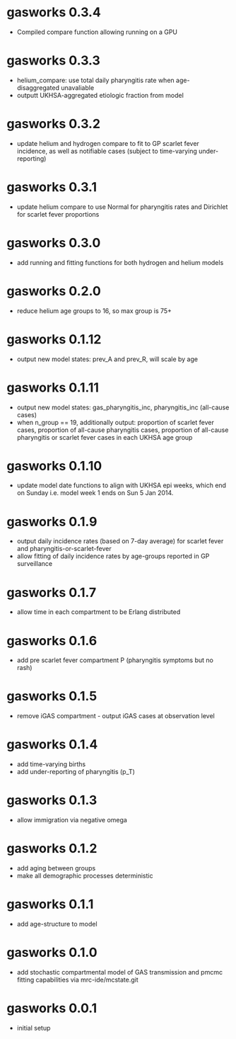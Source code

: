 # gasworks 0.3.4

* Compiled compare function allowing running on a GPU

# gasworks 0.3.3

* helium_compare: use total daily pharyngitis rate when age-disaggregated unavaliable
* outputt UKHSA-aggregated etiologic fraction from model

# gasworks 0.3.2

* update helium and hydrogen compare to fit to GP scarlet fever incidence,
as well as notifiable cases (subject to time-varying under-reporting)

# gasworks 0.3.1

* update helium compare to use Normal for pharyngitis rates and Dirichlet for scarlet fever proportions

# gasworks 0.3.0

* add running and fitting functions for both hydrogen and helium models

# gasworks 0.2.0

* reduce helium age groups to 16, so max group is 75+

# gasworks 0.1.12

* output new model states: prev_A and prev_R, will scale by age

# gasworks 0.1.11

* output new model states: gas_pharyngitis_inc, pharyngitis_inc (all-cause
cases)
* when n_group == 19, additionally output: 
proportion of scarlet fever cases, proportion of all-cause pharyngitis cases,
proportion of all-cause pharyngitis or scarlet fever cases in each  UKHSA age
group

# gasworks 0.1.10

* update model date functions to align with UKHSA epi weeks, which end on Sunday
i.e. model week 1 ends on Sun 5 Jan 2014.

# gasworks 0.1.9

* output daily incidence rates (based on 7-day average) for scarlet fever and
pharyngitis-or-scarlet-fever
* allow fitting of daily incidence rates by age-groups reported in GP
surveillance


# gasworks 0.1.7

* allow time in each compartment to be Erlang distributed

# gasworks 0.1.6

* add pre scarlet fever compartment P (pharyngitis symptoms but no rash)

# gasworks 0.1.5

* remove iGAS compartment - output iGAS cases at observation level

# gasworks 0.1.4

* add time-varying births
* add under-reporting of pharyngitis (p_T)

# gasworks 0.1.3

* allow immigration via negative omega

# gasworks 0.1.2

* add aging between groups
* make all demographic processes deterministic

# gasworks 0.1.1

* add age-structure to model

# gasworks 0.1.0

* add stochastic compartmental model of GAS transmission and pmcmc fitting
capabilities via mrc-ide/mcstate.git

# gasworks 0.0.1

* initial setup
